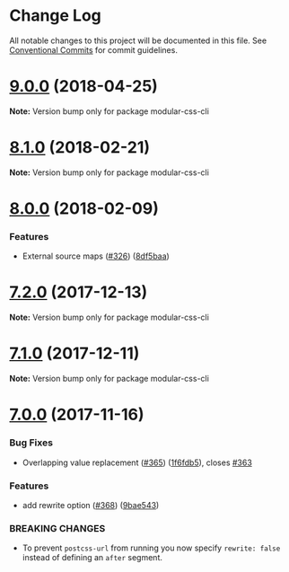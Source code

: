 # Change Log

All notable changes to this project will be documented in this file.
See [Conventional Commits](https://conventionalcommits.org) for commit guidelines.

<a name="9.0.0"></a>
# [9.0.0](https://github.com/tivac/modular-css/compare/v8.2.0...v9.0.0) (2018-04-25)

**Note:** Version bump only for package modular-css-cli





<a name="8.1.0"></a>
# [8.1.0](https://github.com/tivac/modular-css/compare/v8.0.3...v8.1.0) (2018-02-21)




**Note:** Version bump only for package modular-css-cli

<a name="8.0.0"></a>
# [8.0.0](https://github.com/tivac/modular-css/compare/v7.2.0...v8.0.0) (2018-02-09)


### Features

* External source maps ([#326](https://github.com/tivac/modular-css/issues/326)) ([8df5baa](https://github.com/tivac/modular-css/commit/8df5baa))




<a name="7.2.0"></a>
# [7.2.0](https://github.com/tivac/modular-css/compare/v7.1.0...v7.2.0) (2017-12-13)




**Note:** Version bump only for package modular-css-cli

<a name="7.1.0"></a>
# [7.1.0](https://github.com/tivac/modular-css/compare/v7.0.0...v7.1.0) (2017-12-11)




**Note:** Version bump only for package modular-css-cli

<a name="7.0.0"></a>
# [7.0.0](https://github.com/tivac/modular-css/compare/v6.1.0...v7.0.0) (2017-11-16)


### Bug Fixes

* Overlapping value replacement ([#365](https://github.com/tivac/modular-css/issues/365)) ([1f6fdb5](https://github.com/tivac/modular-css/commit/1f6fdb5)), closes [#363](https://github.com/tivac/modular-css/issues/363)


### Features

* add rewrite option ([#368](https://github.com/tivac/modular-css/issues/368)) ([9bae543](https://github.com/tivac/modular-css/commit/9bae543))


### BREAKING CHANGES

* To prevent `postcss-url` from running you now specify `rewrite: false` instead of defining an `after` segment.
